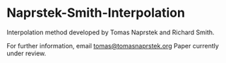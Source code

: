# Naprstek-Smith-Interpolation
Interpolation method developed by Tomas Naprstek and Richard Smith.

For further information, email tomas@tomasnaprstek.org
Paper currently under review.
